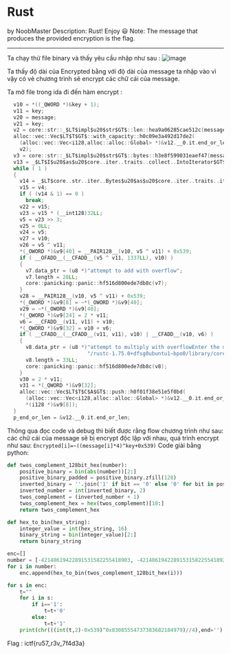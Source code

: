 # Rust

by NoobMaster
Description:
Rust! Enjoy 😃 Note: The message that produces the provided encryption is the flag.

---

Ta chạy thử file binary và thấy yêu cầu nhập như sau :
![image](https://github.com/user-attachments/assets/208b0eb3-047e-4481-aa69-3b89558bcc89)

Ta thấy độ dài của Encrypted bằng với độ dài của message ta nhập vào vì vậy có vẻ chương trình sẽ encrypt các chữ cái của message.

Ta mở file trong ida đi đến hàm encrypt :

```c
  v10 = *((_QWORD *)&key + 1);
  v11 = key;
  v20 = message;
  v21 = key;
  v2 = core::str::_$LT$impl$u20$str$GT$::len::hea9a06285cae512c(message);
  alloc::vec::Vec$LT$T$GT$::with_capacity::h0c09e3a492d17de2(
    (alloc::vec::Vec<i128,alloc::alloc::Global> *)&v12.__0.it.end_or_len,
    v2);
  v3 = core::str::_$LT$impl$u20$str$GT$::bytes::h3e8f599031eaef47(message);
  v13 = _$LT$I$u20$as$u20$core..iter..traits..collect..IntoIterator$GT$::into_iter::h28d3d56b117fadf6(v3);
  while ( 1 )
  {
    v14 = _$LT$core..str..iter..Bytes$u20$as$u20$core..iter..traits..iterator..Iterator$GT$::next::h8e93881ae4910881(&v13).gap0[0];
    v15 = v4;
    if ( (v14 & 1) == 0 )
      break;
    v22 = v15;
    v23 = v15 * (__int128)32LL;
    v5 = v23 >> 3;
    v25 = 0LL;
    v24 = v5;
    v27 = v10;
    v26 = v5 ^ v11;
    *(_OWORD *)&v9[40] = __PAIR128__(v10, v5 ^ v11) + 0x539;
    if ( __OFADD__(__CFADD__(v5 ^ v11, 1337LL), v10) )
    {
      v7.data_ptr = (u8 *)"attempt to add with overflow";
      v7.length = 28LL;
      core::panicking::panic::hf516d800ede7db8c(v7);
    }
    v28 = __PAIR128__(v10, v5 ^ v11) + 0x539;
    *(_OWORD *)&v9[8] = ~*(_OWORD *)&v9[40];
    v29 = ~*(_OWORD *)&v9[40];
    *(_QWORD *)&v9[24] = 2 * v11;
    v6 = __CFADD__(v11, v11) + v10;
    *(_QWORD *)&v9[32] = v10 + v6;
    if ( __CFADD__(__CFADD__(v11, v11), v10) | __CFADD__(v10, v6) )
    {
      v8.data_ptr = (u8 *)"attempt to multiply with overflowEnter the message:Enter the key (in hex): /build/rustc-kAv1jW"
                          "/rustc-1.75.0+dfsg0ubuntu1~bpo0/library/core/src/alloc/layout.rs";
      v8.length = 33LL;
      core::panicking::panic::hf516d800ede7db8c(v8);
    }
    v30 = 2 * v11;
    v31 = *(_QWORD *)&v9[32];
    alloc::vec::Vec$LT$T$C$A$GT$::push::h0f01f38e51e5f0bd(
      (alloc::vec::Vec<i128,alloc::alloc::Global> *)&v12.__0.it.end_or_len,
      *(i128 *)&v9[8]);
  }
  p_end_or_len = &v12.__0.it.end_or_len;
```

Thông qua đọc code và debug thì biết được rằng flow chương trình như sau: các chữ cái của message sẽ bị encrypt độc lập với nhau, quá trình encrypt như sau:
```Encrypted[i]=~((message[i]*4)^key+0x539)```
Code giải bằng python:
```python
def twos_complement_128bit_hex(number):
    positive_binary = bin(abs(number))[2:]
    positive_binary_padded = positive_binary.zfill(128)
    inverted_binary = ''.join('1' if bit == '0' else '0' for bit in positive_binary_padded)
    inverted_number = int(inverted_binary, 2)
    twos_complement = (inverted_number + 1)
    twos_complement_hex = hex(twos_complement)[10:]
    return twos_complement_hex

def hex_to_bin(hex_string):
    integer_value = int(hex_string, 16)
    binary_string = bin(integer_value)[2:]
    return binary_string

enc=[]
number = [-42148619422891531582255418903, -42148619422891531582255418927, -42148619422891531582255418851, -42148619422891531582255418907, -42148619422891531582255418831, -42148619422891531582255418859, -42148619422891531582255418855, -42148619422891531582255419111, -42148619422891531582255419103, -42148619422891531582255418687, -42148619422891531582255418859, -42148619422891531582255419119, -42148619422891531582255418843, -42148619422891531582255418687, -42148619422891531582255419103, -42148619422891531582255418907, -42148619422891531582255419107, -42148619422891531582255418915, -42148619422891531582255419119, -42148619422891531582255418935, -42148619422891531582255418823]
for i in number:
    enc.append(hex_to_bin(twos_complement_128bit_hex(i)))

for s in enc:
    t=""
    for i in s:
        if i=='1':
            t=t+'0'
        else:
            t=t+'1'
    print(chr(((int(t,2)-0x539)^0x83085554737383682184979)//4),end='')

```

Flag : ictf{ru57_r3v_7f4d3a}
